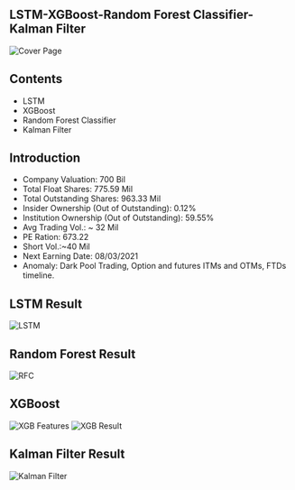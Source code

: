 ## LSTM-XGBoost-Random Forest Classifier-Kalman Filter
![Cover Page](https://github.com/Negi97Mohit/LSTM-XGBoost-RMF-Kalman-Filter/blob/main/img/cover.png)

## Contents
- LSTM
- XGBoost
- Random Forest Classifier
- Kalman Filter
## Introduction
- Company Valuation: 700 Bil
- Total Float Shares: 775.59 Mil
- Total Outstanding Shares: 963.33 Mil
- Insider Ownership (Out of Outstanding): 0.12%
- Institution Ownership (Out of Outstanding): 59.55%
- Avg Trading Vol.: ~ 32 Mil
- PE Ration: 673.22
- Short Vol.:~40 Mil
- Next Earning Date: 08/03/2021
- Anomaly: Dark Pool Trading, Option and futures ITMs and OTMs, FTDs timeline.


## LSTM Result
![LSTM](https://github.com/Negi97Mohit/LSTM-XGBoost-RMF-Kalman-Filter/blob/main/img/lstm.png)


## Random Forest Result
![RFC](https://github.com/Negi97Mohit/LSTM-XGBoost-RMF-Kalman-Filter/blob/main/img/RMF.png)


## XGBoost
![XGB Features](https://github.com/Negi97Mohit/LSTM-XGBoost-RMF-Kalman-Filter/blob/main/img/xgb-1.png)
![XGB Result](https://github.com/Negi97Mohit/LSTM-XGBoost-RMF-Kalman-Filter/blob/main/img/xgb.png)

## Kalman Filter Result
![Kalman Filter](https://github.com/Negi97Mohit/LSTM-XGBoost-RMF-Kalman-Filter/blob/main/img/kalman.png)
